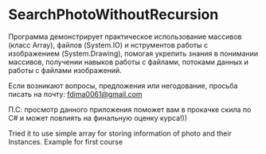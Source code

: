 # SearchPhotoWithoutRecursion
Программа демонстрирует практическое использование массивов (класс Array), файлов (System.IO) и нструментов работы с изображением (System.Drawing), помогая укрепить знания в понимании массивов, получении навыков работы с файлами, потоками данных и работы с файлами изображений.

Если возникают вопросы, предложения или негодование, просьба писать на почту: fdima0061@gmail.com

П.С: просмотр данного приложения поможет вам в прокачке скила по C# и может повлиять на финальную оценку курса!))

Tried it to use simple array for storing information of photo and their Instances. Example for first course
